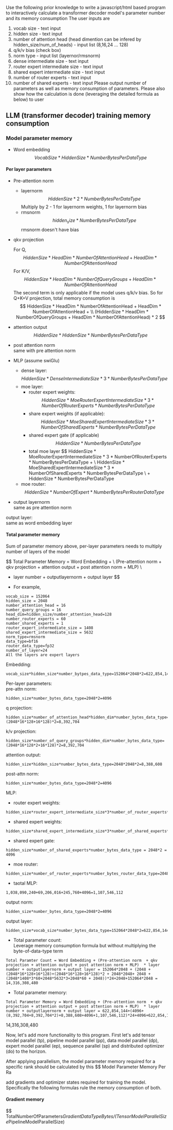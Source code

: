 Use the following prior knowledge to write a javascript/html based program to interactively calculate a transformer decoder model's parameter number and its memory consumption
The user inputs are   
1) vocab size - text input
2) hidden size - text input
3) number of attention head (head dimention can be infered by hidden_size/num_of_heads) - input list (8,16,24 ... 128)
4) q/k/v bias (check box)
4) norm type - input list (layernor/rmsnorm)
5) dense intermediate size - text input 
6) router expert intermediate size - text input
7) shared expert intermediate size - text input
8) number of router experts - text input
9) number of shared experts - text input
Please output number of parameters as well as memory consumption of parameters. Please also show how the calculation is done (leveraging the detailed formula as below) to user

## LLM (transformer decoder) training memory consumption
### Model parameter memory
- Word embedding  
$$
VocabSize * HiddenSize * NumberBytesPerDataType
$$

#### Per layer parameters  
- Pre-attention norm   
    - layernorm
    $$
    HiddenSize*2*NumberBytesPerDataType
    $$
    Multiply by 2 - 1 for layernorm weights, 1 for layernorm bias
    - rmsnorm 
    $$	    
    hidden_size*NumberBytesPerDataType
    $$
    rmsnorm doesn't have bias

- qkv projection   

    For Q,
    $$
    HiddenSize * HeadDim * NumberOfAttentionHead + HeadDim * NumberOfAttentionHead
    $$
    For K/V,
    $$
    HiddenSize * HeadDim * NumberOfQueryGroups + HeadDim * NumberOfAttentionHead
    $$
The second term is only applicable if the model uses q/k/v bias. So for Q+K+V projection, total memory consumption is
$$
HiddenSize * HeadDim * NumberOfAttentionHead + HeadDim * NumberOfAttentionHead + \\
    (HiddenSize * HeadDim * NumberOfQueryGroups + HeadDim * NumberOfAttentionHead) * 2
$$

- attention output   
$$
    HiddenSize * HiddenSize * NumberBytesPerDataType
$$

- post attention norm   
    same with pre attention norm
- MLP (assume swiGlu)
	- dense layer:   
    $$
		HiddenSize * DenseIntermediateSize * 3 * NumberBytesPerDataType
    $$
	- moe layer:   
	    - router expert weights:   
            $$
                HiddenSize * MoeRouterExpertIntermediateSize * 3 * NumberOfRouterExperts * NumberBytesPerDataType
            $$
		- share expert weights (if applicable):   
            $$
                HiddenSize * MoeSharedExpertIntermediateSize * 3 * NumberOfSharedExperts * NumberBytesPerDataType
            $$
        - shared expert gate (if applicable)
            $$
                HiddenSize * NumberBytesPerDataType
            $$
        - total moe layer
            $$
                HiddenSize * MoeRouterExpertIntermediateSize * 3 * NumberOfRouterExperts * NumberBytesPerDataType + \\ HiddenSize * MoeSharedExpertIntermediateSize * 3 * NumberOfSharedExperts * NumberBytesPerDataType \\ + HiddenSize * NumberBytesPerDataType
	- moe router:   
        $$
	        HiddenSize * NumberOfExpert * NumberBytesPerRouterDataType
        $$
- output layernorm   
    same as pre attention norm

output layer:   
    same as word embedding layer

#### Total parameter memory   
Sum of parameter memory above, per-layer parameters needs to multiply number of layers of the model

$$
Total Parameter Memory = Word Embedding + \\
(Pre-attention norm  + qkv projection + attention output + post attention norm + MLP)  \\
* layer number + outputlayernorm + output layer
$$

- For example,   
```
vocab_size = 152064   
hidden_size = 2048   
number_attention_head = 16
number_query_groups = 16
head_dim=hidden_size/number_attention_head=128
number_router_experts = 60
number_shared_experts = 1
router_expert_intermediate_size = 1408
shared_expert_intermediate_size = 5632
norm_type=rmsnorm
data_type=bf16
router_data_type=fp32
number_of_layer=24
All the layers are expert layers

```
Embedding:
```
vocab_size*hidden_size*number_bytpes_data_type=152064*2048*2=622,854,144
```
Per-layer parameters:   
pre-attn norm:
```
hidden_size*number_bytes_data_type=2048*2=4096
```
q projection:   
```
hidden_size*number_of_attention_head*hidden_dim*number_bytes_data_type=(2048*16*128+16*128)*2=8,392,704
```
k/v projection:
```
hidden_size*number_of_query_groups*hidden_dim*number_bytes_data_type=(2048*16*128*2+16*128)*2=8,392,704
```
attention output:
```
hidden_size*hidden_size*number_bytes_data_type=2048*2048*2=8,388,608
```
post-attn norm:
```
hidden_size*number_bytes_data_type=2048*2=4096
```
MLP:  
- router expert weights:   
```
hidden_size*router_expert_intermediate_size*3*number_of_router_experts*number_bytes_data_type=2048*1408*3*60*2=1,038,090,240
```

- shared expert weights:   
```
hidden_size*shared_expert_intermediate_size*3*number_of_shared_experts*number_bytes_data_type=2048*5632*3*2=69,206,016
```
- shared expert gate:
```
hidden_size*number_of_shared_experts*number_bytes_data_type = 2048*2 = 4096
```
- moe router:   
```
hidden_size*number_of_router_experts*number_bytes_router_data_type=2048*60*2=245,760
```
- taotal MLP:
```
1,038,090,240+69,206,016+245,760+4096=1,107,546,112
```
output norm:
```
hidden_size*number_bytes_data_type=2048*2=4096
```
output layer:
```
hidden_size*vocab_size*number_bytes_data_type=152064*2048*2=622,854,144
```
- Total parameter count:   
Leverage memory consumption formula but without multiplying the byte-of-data-type term
```
Total Paramter Count = Word Embedding + (Pre-attention norm  + qkv projection + attention output + post attention norm + MLP)  * layer number + outputlayernorm + output layer = 152064*2048 + (2048 + (2048*16*128+16*128)+(2048*16*128+16*128)*2 + 2048*2048+ 2048 + (2048*1408*3*60+2048*5632*3+2048*60 + 2048))*24+2048+152064*2048 = 14,316,308,480

```
- Total parameter memory:
```
Total Parameter Memory = Word Embedding + (Pre-attention norm  + qkv projection + attention output + post attention norm + MLP)  * layer number + outputlayernorm + output layer = 622,854,144+(4096+(8,392,704+8,392,704*2)+8,388,608+4096+1,107,546,112)*24+4096+622,854,144=28,632,616,960
```


14,316,308,480


Now, let's add more functionality to this program. First let's add tensor model parallel (tp), pipeline model parallel (pp), data model parallel (dp), expert model parallel (ep), sequence parallel (sp) and distributed optimizer (do) to the horizon.

After applying parallelism, the model parameter memory required for a specific rank should be calculated by this
$$
Model Parameter Memory Per Ra


add gradients and optimizer states required for training the model. Specifically the following formulas rule the memory consumption of both.

#### Gradient memory
$$
TotalNumberOfParameters*GradientDataTypeBytes/(TensorModelParallelSize*PipelineModelParallelSize)
